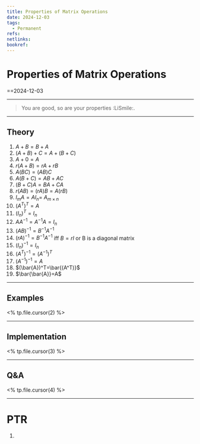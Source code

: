 ```yaml
---
title: Properties of Matrix Operations
date: 2024-12-03
tags:
  - Permanent
refs: 
netlinks: 
bookref:
---
```

# Properties of Matrix Operations
==2024-12-03

---
> You are good, so are your properties :LiSmile:.
---
## Theory
1.  $A+B=B+A$
2.  $(A+B)+C=A+(B+C)$
3.  $A+0=A$
4.  $r(A+B)=rA+rB$
5.  $A(BC)=(AB)C$
6.  $A(B+C)=AB+AC$
7.  $(B+C)A=BA+CA$
8.  $r(AB)=(rA)B=A(rB)$
9.  $I_{m}A=AI_{n}$= $A_{m\times n}$
10. $(A^T)^T=A$
11. $(I_{n})^T=I_{n}$
12. $AA^{-1}=A^{-1}A=I_{n}$
13. $(AB)^{-1}=B^{-1}A^{-1}$
14. $(rA)^{-1}=B^{-1}A^{-1}$ iff $B=rI$ or B is a diagonal matrix
15. $(I_{n})^{-1}=I_{n}$
16. $(A^T)^{-1}=(A^{-1})^{T}$
17. $(A^{-1})^{-1}=A$
18. $(\bar{A})^T=\bar{(A^T)}$
19. $\bar{\bar{A}}=A$

---
## Examples
<% tp.file.cursor(2) %>


---
## Implementation
<% tp.file.cursor(3) %>



---
## Q&A
<% tp.file.cursor(4) %>



---
# PTR

1. 